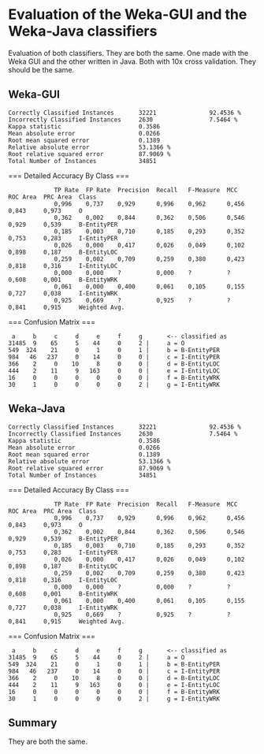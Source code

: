 # Evaluation of the Weka-GUI and the Weka-Java classifiers

Evaluation of both classifiers. They are both the same. One made with the Weka GUI and the other written in Java. Both with 10x cross validation.
They should be the same.


## Weka-GUI

    Correctly Classified Instances       32221               92.4536 %
    Incorrectly Classified Instances     2630                7.5464 %
    Kappa statistic                      0.3586
    Mean absolute error                  0.0266
    Root mean squared error              0.1389
    Relative absolute error              53.1366 %
    Root relative squared error          87.9069 %
    Total Number of Instances            34851

=== Detailed Accuracy By Class ===

                 TP Rate  FP Rate  Precision  Recall   F-Measure  MCC      ROC Area  PRC Area  Class
                 0,996    0,737    0,929      0,996    0,962      0,456    0,843     0,973     O
                 0,362    0,002    0,844      0,362    0,506      0,546    0,929     0,539     B-EntityPER
                 0,185    0,003    0,710      0,185    0,293      0,352    0,753     0,283     I-EntityPER
                 0,026    0,000    0,417      0,026    0,049      0,102    0,898     0,187     B-EntityLOC
                 0,259    0,002    0,709      0,259    0,380      0,423    0,818     0,316     I-EntityLOC
                 0,000    0,000    ?          0,000    ?          ?        0,608     0,001     B-EntityWRK
                 0,061    0,000    0,400      0,061    0,105      0,155    0,727     0,038     I-EntityWRK
                 0,925    0,669    ?          0,925    ?          ?        0,841     0,915     Weighted Avg.

=== Confusion Matrix ===

     a     b     c     d     e     f     g       <-- classified as
    31485  9    65     5    44     0     2 |     a = O
    549  324    21     0     1     0     1 |     b = B-EntityPER
    984   46   237     0    14     0     0 |     c = I-EntityPER
    366    2     0    10     8     0     0 |     d = B-EntityLOC
    444    2    11     9   163     0     0 |     e = I-EntityLOC
    16     0     0     0     0     0     0 |     f = B-EntityWRK
    30     1     0     0     0     0     2 |     g = I-EntityWRK


## Weka-Java

    Correctly Classified Instances       32221               92.4536 %
    Incorrectly Classified Instances     2630                7.5464 %
    Kappa statistic                      0.3586
    Mean absolute error                  0.0266
    Root mean squared error              0.1389
    Relative absolute error              53.1366 %
    Root relative squared error          87.9069 %
    Total Number of Instances            34851

=== Detailed Accuracy By Class ===

                 TP Rate  FP Rate  Precision  Recall   F-Measure  MCC      ROC Area  PRC Area  Class
                 0,996    0,737    0,929      0,996    0,962      0,456    0,843     0,973     O
                 0,362    0,002    0,844      0,362    0,506      0,546    0,929     0,539     B-EntityPER
                 0,185    0,003    0,710      0,185    0,293      0,352    0,753     0,283     I-EntityPER
                 0,026    0,000    0,417      0,026    0,049      0,102    0,898     0,187     B-EntityLOC
                 0,259    0,002    0,709      0,259    0,380      0,423    0,818     0,316     I-EntityLOC
                 0,000    0,000    ?          0,000    ?          ?        0,608     0,001     B-EntityWRK
                 0,061    0,000    0,400      0,061    0,105      0,155    0,727     0,038     I-EntityWRK
                 0,925    0,669    ?          0,925    ?          ?        0,841     0,915     Weighted Avg.

=== Confusion Matrix ===

     a     b     c     d     e     f     g       <-- classified as
    31485  9    65     5    44     0     2 |     a = O
    549  324    21     0     1     0     1 |     b = B-EntityPER
    984   46   237     0    14     0     0 |     c = I-EntityPER
    366    2     0    10     8     0     0 |     d = B-EntityLOC
    444    2    11     9   163     0     0 |     e = I-EntityLOC
    16     0     0     0     0     0     0 |     f = B-EntityWRK
    30     1     0     0     0     0     2 |     g = I-EntityWRK

## Summary
They are both the same.
